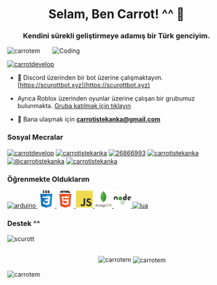 <h1 align="center">Selam, Ben Carrot! ^^ 🥕</h1>
<h3 align="center">Kendini sürekli geliştirmeye adamış bir Türk genciyim.</h3>
<img align="right" alt="Coding" width="400" src="https://media.tenor.com/YUzRkMOL-3EAAAAM/programming-computer-frog.gif">

<p align="left"> <img src="https://komarev.com/ghpvc/?username=carrotem&label=Profile%20views&color=0e75b6&style=flat" alt="carrotem" /> </p>

<p align="left"> <a href="https://twitter.com/carrotdevelop" target="blank"><img src="https://img.shields.io/twitter/follow/carrotdevelop?logo=twitter&style=for-the-badge" alt="carrotdevelop" /></a> </p>

- 🤖 Discord üzerinden bir bot üzerine çalışmaktayım. [https://scurottbot.xyz](https://scurottbot.xyz)

- Ayrıca Roblox üzerinden oyunlar üzerine çalışan bir grubumuz bulunmakta. [Gruba katılmak için tıklayın](https://www.roblox.com/groups/34708718/Exarton-Studio#!/about)

- 📨 Bana ulaşmak için **carrotistekanka@gmail.com**

<h3 align="left">Sosyal Mecralar</h3>
<p align="left">
<a href="https://twitter.com/carrotdevelop" target="blank"><img align="center" src="https://raw.githubusercontent.com/rahuldkjain/github-profile-readme-generator/master/src/images/icons/Social/twitter.svg" alt="carrotdevelop" height="30" width="40" /></a>
<a href="https://linkedin.com/in/carrotistekanka" target="blank"><img align="center" src="https://raw.githubusercontent.com/rahuldkjain/github-profile-readme-generator/master/src/images/icons/Social/linked-in-alt.svg" alt="carrotistekanka" height="30" width="40" /></a>
<a href="https://stackoverflow.com/users/26866993" target="blank"><img align="center" src="https://raw.githubusercontent.com/rahuldkjain/github-profile-readme-generator/master/src/images/icons/Social/stack-overflow.svg" alt="26866993" height="30" width="40" /></a>
<a href="https://instagram.com/carrotistekanka" target="blank"><img align="center" src="https://raw.githubusercontent.com/rahuldkjain/github-profile-readme-generator/master/src/images/icons/Social/instagram.svg" alt="carrotistekanka" height="30" width="40" /></a>
<a href="https://medium.com/@carrotistekanka" target="blank"><img align="center" src="https://raw.githubusercontent.com/rahuldkjain/github-profile-readme-generator/master/src/images/icons/Social/medium.svg" alt="@carrotistekanka" height="30" width="40" /></a>
<a href="https://www.youtube.com/c/carrotistekanka" target="blank"><img align="center" src="https://raw.githubusercontent.com/rahuldkjain/github-profile-readme-generator/master/src/images/icons/Social/youtube.svg" alt="carrotistekanka" height="30" width="40" /></a>
</p>

<h3 align="left">Öğrenmekte Olduklarım</h3>
<p align="left"> 
  <a href="https://www.arduino.cc/" target="_blank" rel="noreferrer"> 
    <img src="https://cdn.worldvectorlogo.com/logos/arduino-1.svg" alt="arduino" width="40" height="40"/> 
  </a> 
  <a href="https://www.w3schools.com/css/" target="_blank" rel="noreferrer"> 
    <img src="https://raw.githubusercontent.com/devicons/devicon/master/icons/css3/css3-original-wordmark.svg" alt="css3" width="40" height="40"/> 
  </a> 
  <a href="https://www.w3.org/html/" target="_blank" rel="noreferrer"> 
    <img src="https://raw.githubusercontent.com/devicons/devicon/master/icons/html5/html5-original-wordmark.svg" alt="html5" width="40" height="40"/> 
  </a> 
  <a href="https://developer.mozilla.org/en-US/docs/Web/JavaScript" target="_blank" rel="noreferrer"> 
    <img src="https://raw.githubusercontent.com/devicons/devicon/master/icons/javascript/javascript-original.svg" alt="javascript" width="40" height="40"/> 
  </a> 
  <a href="https://www.mongodb.com/" target="_blank" rel="noreferrer"> 
    <img src="https://raw.githubusercontent.com/devicons/devicon/master/icons/mongodb/mongodb-original-wordmark.svg" alt="mongodb" width="40" height="40"/> 
  </a> 
  <a href="https://nodejs.org" target="_blank" rel="noreferrer"> 
    <img src="https://raw.githubusercontent.com/devicons/devicon/master/icons/nodejs/nodejs-original-wordmark.svg" alt="nodejs" width="40" height="40"/> 
  </a> 
  <a href="https://www.lua.org/" target="_blank" rel="noreferrer"> 
    <img src="https://cdn.worldvectorlogo.com/logos/lua-5.svg" alt="lua" width="40" height="40"/>
  </a> 
</p>

<h3 align="left">Destek ^^</h3>
<p><a href="https://www.buymeacoffee.com/scurott"> <img align="left" src="https://cdn.buymeacoffee.com/buttons/v2/default-yellow.png" height="50" width="210" alt="scurott" /></a></p><br><br>

<p><img align="left" src="https://github-readme-stats.vercel.app/api/top-langs?username=carrotem&show_icons=true&locale=en&layout=compact" alt="carrotem" /></p>

<p>&nbsp;<img align="center" src="https://github-readme-stats.vercel.app/api?username=carrotem&show_icons=true&locale=en" alt="carrotem" /></p>

<p><img align="center" src="https://github-readme-streak-stats.herokuapp.com/?user=carrotem&" alt="carrotem" /></p>
